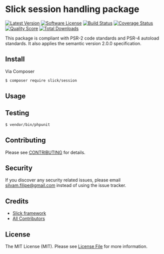 # Slick session handling package

[![Latest Version](https://img.shields.io/github/release/slickframework/session.svg?style=flat-square)](https://github.com/slickframework/session/releases)
[![Software License](https://img.shields.io/badge/license-MIT-brightgreen.svg?style=flat-square)](LICENSE.md)
[![Build Status](https://img.shields.io/travis/slickframework/session/master.svg?style=flat-square)](https://travis-ci.org/slickframework/session)
[![Coverage Status](https://img.shields.io/scrutinizer/coverage/g/slickframework/session/master.svg?style=flat-square)](https://scrutinizer-ci.com/g/slickframework/session/code-structure?branch=master)
[![Quality Score](https://img.shields.io/scrutinizer/g/slickframework/session/master.svg?style=flat-square)](https://scrutinizer-ci.com/g/slickframework/session?branch=master)
[![Total Downloads](https://img.shields.io/packagist/dt/slick/session.svg?style=flat-square)](https://packagist.org/packages/slick/session)


This package is compliant with PSR-2 code standards and PSR-4 autoload standards.
It also applies the semantic version 2.0.0 specification.

## Install

Via Composer

``` bash
$ composer require slick/session
```

## Usage

## Testing

``` bash
$ vendor/bin/phpunit
```

## Contributing

Please see [CONTRIBUTING](CONTRIBUTING.md) for details.

## Security

If you discover any security related issues, please email silvam.filipe@gmail.com instead of using the issue tracker.

## Credits

- [Slick framework](https://github.com/slickframework)
- [All Contributors](https://github.com/slickframework/session/graphs/contributors)

## License

The MIT License (MIT). Please see [License File](LICENSE.md) for more information.